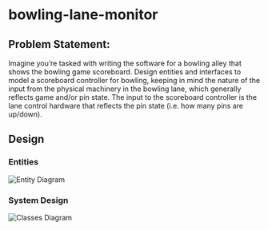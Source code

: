 # bowling-lane-monitor
## Problem Statement:
Imagine you’re tasked with writing the software for a bowling alley that shows the bowling game scoreboard.
Design entities and interfaces to model a scoreboard controller for bowling, keeping in mind the nature of the input from the physical machinery in the bowling lane, which generally reflects game and/or pin state.
The input to the scoreboard controller is the lane control hardware that reflects the pin state (i.e. how many pins are up/down).
## Design
### Entities
![Entity Diagram](https://i.imgur.com/pmP3ejD.png)
### System Design
![Classes Diagram](https://i.imgur.com/tMQDYiC.png)

